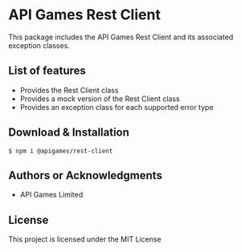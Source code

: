 # API Games Rest Client

This package includes the API Games Rest Client and its associated exception classes.

## List of features

*   Provides the Rest Client class
*   Provides a mock version of the Rest Client class
*   Provides an exception class for each supported error type

## Download & Installation

```shell 
$ npm i @apigames/rest-client
```

## Authors or Acknowledgments

*   API Games Limited

## License

This project is licensed under the MIT License
